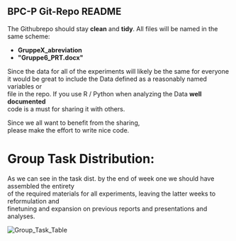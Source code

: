 

BPC-P Git-Repo README
------------------------------------------------------------------------------


The Githubrepo should stay **clean** and **tidy**.
All files will be named in the same scheme: 
  + **GruppeX_abreviation** 
  + **"Gruppe6_PRT.docx"**

Since the data for all of the experiments will likely be the same for everyone  
it would be great to include the Data defined as a reasonably named variables or  
file in the repo. If you use R / Python when analyzing the Data **well documented**   
code is a must for sharing it with others.  
  
Since we all want to benefit from the sharing,  
please make the effort to write nice code.  

# Group Task Distribution:  

As we can see in the task dist. by the end of week one we should have assembled the entirety  
of the required materials for all experiments, leaving the latter weeks to reformulation and  
finetuning and expansion on previous reports and presentations and analyses.

![Group_Task_Table](https://user-images.githubusercontent.com/82641497/142510128-af93ed04-10b5-4ad2-94fe-d8def03681a5.png)
